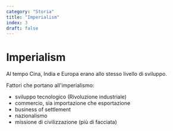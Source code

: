 ```yaml
---
category: "Storia"
title: "Imperialism"
index: 3
draft: false
---
```




# Imperialism
Al tempo Cina, India e Europa erano allo stesso livello di sviluppo.

Fattori che portano all'imperialismo:
- sviluppo tecnologico (Rivoluzione industriale)
- commercio, sia importazione che esportazione
- business of settlement
- nazionalismo
- missione di civilizzazione (più di facciata)